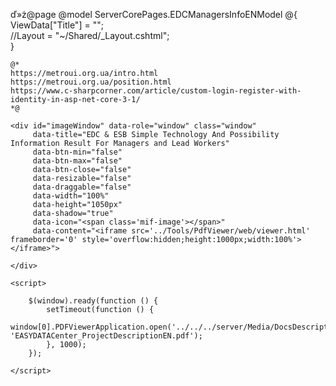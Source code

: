 ﻿ď»ż@page 
@model ServerCorePages.EDCManagersInfoENModel
@{
    ViewData["Title"] = "";  
    //Layout = "~/Shared/_Layout.cshtml";  
}

    @*
    https://metroui.org.ua/intro.html
    https://metroui.org.ua/position.html
    https://www.c-sharpcorner.com/article/custom-login-register-with-identity-in-asp-net-core-3-1/
    *@

<div class="text-center info-panel mb-2">
   
    <div id="imageWindow" data-role="window" class="window"
         data-title="EDC & ESB Simple Technology And Possibility Information Result For Managers and Lead Workers"
         data-btn-min="false"
         data-btn-max="false"
         data-btn-close="false"
         data-resizable="false"
         data-draggable="false"
         data-width="100%"
         data-height="1050px"
         data-shadow="true"
         data-icon="<span class='mif-image'></span>"
         data-content="<iframe src='../Tools/PdfViewer/web/viewer.html' frameborder='0' style='overflow:hidden;height:1000px;width:100%'></iframe>">

    </div>
 
    <script>

        $(window).ready(function () {
            setTimeout(function () {
                window[0].PDFViewerApplication.open('../../../server/Media/DocsDescriptions/EASYDATACenter_ProjectDescriptionEN.pdf', 'EASYDATACenter_ProjectDescriptionEN.pdf');
            }, 1000);
        });

    </script>
</div>
